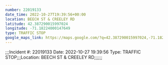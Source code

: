```yaml
---
number: 22019133
date_time: 2022-10-27T19:39:56+00:00
location: BEECH ST & CREELEY RD
latitude: 42.387290015997024
longitude: -71.18224000147649
type: TRAFFIC STOP
google_maps_link: https://maps.google.com/?q=42.387290015997024,-71.18224000147649
---
```


;;;Incident #: 22019133  Date: 2022-10-27 19:39:56   Type: TRAFFIC STOP;;;Location: BEECH ST & CREELEY RD;;;;;;
